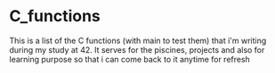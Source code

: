 # C_functions
This is a list of the C functions (with main to test them) that i'm writing during my study at 42. It serves for the piscines, projects and also for learning purpose so that i can come back to it anytime for refresh
